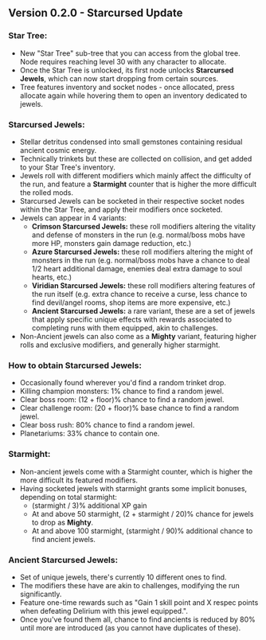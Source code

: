 ## **Version 0.2.0 - Starcursed Update**

### **Star Tree:**

- New "Star Tree" sub-tree that you can access from the global tree. Node requires reaching level 30 with any character to allocate.
- Once the Star Tree is unlocked, its first node unlocks **Starcursed Jewels**, which can now start dropping from certain sources.
- Tree features inventory and socket nodes - once allocated, press allocate again while hovering them to open an inventory dedicated to jewels.

### **Starcursed Jewels:**

- Stellar detritus condensed into small gemstones containing residual ancient cosmic energy.
- Technically trinkets but these are collected on collision, and get added to your Star Tree's inventory.
- Jewels roll with different modifiers which mainly affect the difficulty of the run, and feature a **Starmight** counter that is higher the more difficult the rolled mods.
- Starcursed Jewels can be socketed in their respective socket nodes within the Star Tree, and apply their modifiers once socketed.
- Jewels can appear in 4 variants:
  - **Crimson Starcursed Jewels:** these roll modifiers altering the vitality and defense of monsters in the run (e.g. normal/boss mobs have more HP, monsters gain damage reduction, etc.)
  - **Azure Starcursed Jewels:** these roll modifiers altering the might of monsters in the run (e.g. normal/boss mobs have a chance to deal 1/2 heart additional damage, enemies deal extra damage to soul hearts, etc.)
  - **Viridian Starcursed Jewels:** these roll modifiers altering features of the run itself (e.g. extra chance to receive a curse, less chance to find devil/angel rooms, shop items are more expensive, etc.)
  - **Ancient Starcursed Jewels:** a rare variant, these are a set of jewels that apply specific unique effects with rewards associated to completing runs with them equipped, akin to challenges.
- Non-Ancient jewels can also come as a **Mighty** variant, featuring higher rolls and exclusive modifiers, and generally higher starmight.

### **How to obtain Starcursed Jewels:**

- Occasionally found wherever you'd find a random trinket drop.
- Killing champion monsters: 1% chance to find a random jewel.
- Clear boss room: (12 + floor)% chance to find a random jewel.
- Clear challenge room: (20 + floor)% base chance to find a random jewel.
- Clear boss rush: 80% chance to find a random jewel.
- Planetariums: 33% chance to contain one.

### **Starmight:**

- Non-ancient jewels come with a Starmight counter, which is higher the more difficult its featured modifiers.
- Having socketed jewels with starmight grants some implicit bonuses, depending on total starmight:
  - (starmight / 3)% additional XP gain
  - At and above 50 starmight, (2 + starmight / 20)% chance for jewels to drop as **Mighty**.
  - At and above 100 starmight, (starmight / 90)% additional chance to find ancient jewels.

### **Ancient Starcursed Jewels:**

- Set of unique jewels, there's currently 10 different ones to find.
- The modifiers these have are akin to challenges, modifying the run significantly.
- Feature one-time rewards such as "Gain 1 skill point and X respec points when defeating Delirium with this jewel equipped.".
- Once you've found them all, chance to find ancients is reduced by 80% until more are introduced (as you cannot have duplicates of these).
